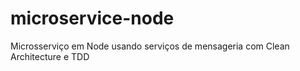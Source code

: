# microservice-node
Microsserviço em Node usando serviços de mensageria com Clean Architecture e TDD
